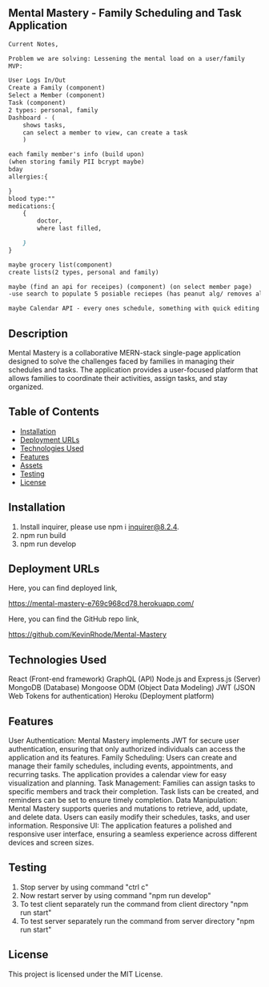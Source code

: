 ## Mental Mastery - Family Scheduling and Task Application

```md
Current Notes,

Problem we are solving: Lessening the mental load on a user/family
MVP:

User Logs In/Out
Create a Family (component) 
Select a Member (component)
Task (component)
2 types: personal, family 
Dashboard - (
    shows tasks,
    can select a member to view, can create a task
    )

each family member's info (build upon)
(when storing family PII bcrypt maybe)
bday
allergies:{

}
blood type:""
medications:{
    {
        doctor,
        where last filled,

    }
}

maybe grocery list(component)
create lists(2 types, personal and family)

maybe (find an api for receipes) (component) (on select member page)
-use search to populate 5 posiable reciepes (has peanut alg/ removes all receipts with said ingriedent)

maybe Calendar API - every ones schedule, something with quick editing and recurring events


```

## Description
Mental Mastery is a collaborative MERN-stack single-page application designed to solve the challenges faced by families in managing their schedules and tasks. The application provides a user-focused platform that allows families to coordinate their activities, assign tasks, and stay organized.



## Table of Contents

 *  [Installation](#installation)
 *  [Deployment URLs](#DeploymentURLs)
 *  [Technologies Used](#TechnologiesUsed)
 *  [Features](#Features)
 *  [Assets](#Assets)
 *  [Testing](#testing)
 *  [License](#license)


## Installation

1. Install inquirer, please use npm i inquirer@8.2.4.
2. npm run build
3. npm run develop


## Deployment URLs

Here, you can find deployed link,

https://mental-mastery-e769c968cd78.herokuapp.com/


Here, you can find the GitHub repo link,

https://github.com/KevinRhode/Mental-Mastery



## Technologies Used
React (Front-end framework)
GraphQL (API)
Node.js and Express.js (Server)
MongoDB (Database)
Mongoose ODM (Object Data Modeling)
JWT (JSON Web Tokens for authentication)
Heroku (Deployment platform)

## Features
User Authentication: Mental Mastery implements JWT for secure user authentication, ensuring that only authorized individuals can access the application and its features.
Family Scheduling: Users can create and manage their family schedules, including events, appointments, and recurring tasks. The application provides a calendar view for easy visualization and planning.
Task Management: Families can assign tasks to specific members and track their completion. Task lists can be created, and reminders can be set to ensure timely completion.
Data Manipulation: Mental Mastery supports queries and mutations to retrieve, add, update, and delete data. Users can easily modify their schedules, tasks, and user information.
Responsive UI: The application features a polished and responsive user interface, ensuring a seamless experience across different devices and screen sizes.


## Testing

1. Stop server by using command "ctrl c"
2. Now restart server by using command "npm run develop"
3. To test client separately run the command from client directory "npm run start"
4. To test server separately run the command from server directory "npm run start" 


## License
This project is licensed under the MIT License.
